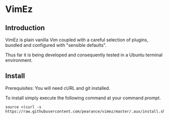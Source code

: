 VimEz
=====

Introduction
------------
VimEz is plain vanilla Vim coupled with a careful selection of plugins, bundled
and configured with "sensible defaults".

Thus far it is being developed and consequently tested in a Ubuntu terminal
environment.

Install
-------
Prerequisites: You will need cURL and git installed.

To install simply execute the following command at your command prompt.

    source <(curl -s https://raw.githubusercontent.com/pearance/vimez/master/.aux/install.sh)
